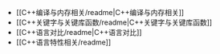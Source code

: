 - [[C++编译与内存相关/readme|C++编译与内存相关]]
- [[C++关键字与关键库函数/readme|C++关键字与关键库函数]]
- [[C++语言对比/readme|C++语言对比]]
- [[C++语言特性相关/readme]]